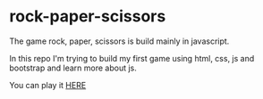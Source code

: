 # rock-paper-scissors


The game rock, paper, scissors is build mainly in javascript.


In this repo I'm trying to build my first game using html, css, js and bootstrap and learn more about js.


You can play it [HERE](https://kubal97.github.io/rock-paper-scissors/)

